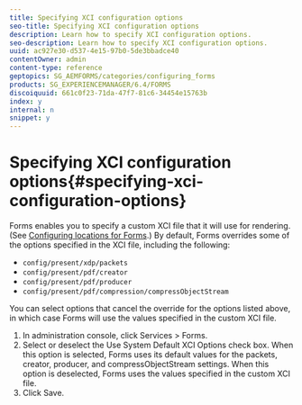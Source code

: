 ```yaml
---
title: Specifying XCI configuration options
seo-title: Specifying XCI configuration options
description: Learn how to specify XCI configuration options.
seo-description: Learn how to specify XCI configuration options.
uuid: ac927e30-d537-4e15-97b0-5de3bbadce40
contentOwner: admin
content-type: reference
geptopics: SG_AEMFORMS/categories/configuring_forms
products: SG_EXPERIENCEMANAGER/6.4/FORMS
discoiquuid: 661c0f23-71da-47f7-81c6-34454e15763b
index: y
internal: n
snippet: y
---
```


# Specifying XCI configuration options{#specifying-xci-configuration-options}

Forms enables you to specify a custom XCI file that it will use for rendering. (See [Configuring locations for Forms](../../../forms/using/admin-help/configuring-locations-forms.md#configuring-locations-for-forms).) By default, Forms overrides some of the options specified in the XCI file, including the following:

* `config/present/xdp/packets`
* `config/present/pdf/creator`
* `config/present/pdf/producer`
* `config/present/pdf/compression/compressObjectStream`

You can select options that cancel the override for the options listed above, in which case Forms will use the values specified in the custom XCI file.

1. In administration console, click Services &gt; Forms.
1. Select or deselect the Use System Default XCI Options check box. When this option is selected, Forms uses its default values for the packets, creator, producer, and compressObjectStream settings. When this option is deselected, Forms uses the values specified in the custom XCI file.
1. Click Save.

